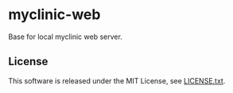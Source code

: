 # myclinic-web

Base for local myclinic web server.

## License
This software is released under the MIT License, see [LICENSE.txt](LICENSE.txt).

